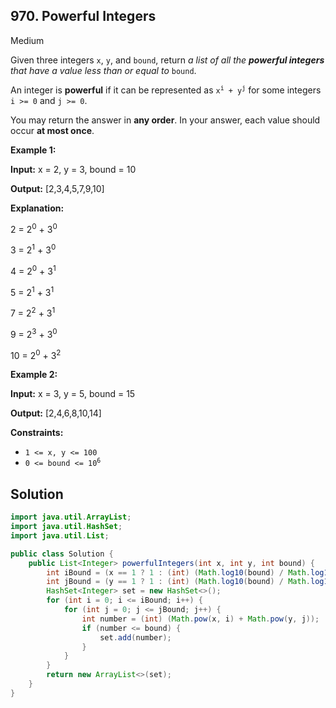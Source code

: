 ## 970\. Powerful Integers

Medium

Given three integers `x`, `y`, and `bound`, return _a list of all the **powerful integers** that have a value less than or equal to_ `bound`.

An integer is **powerful** if it can be represented as <code>x<sup>i</sup> + y<sup>j</sup></code> for some integers `i >= 0` and `j >= 0`.

You may return the answer in **any order**. In your answer, each value should occur **at most once**.

**Example 1:**

**Input:** x = 2, y = 3, bound = 10

**Output:** [2,3,4,5,7,9,10]

**Explanation:**

2 = 2<sup>0</sup> + 3<sup>0</sup>

3 = 2<sup>1</sup> + 3<sup>0</sup>

4 = 2<sup>0</sup> + 3<sup>1</sup>

5 = 2<sup>1</sup> + 3<sup>1</sup>

7 = 2<sup>2</sup> + 3<sup>1</sup>

9 = 2<sup>3</sup> + 3<sup>0</sup>

10 = 2<sup>0</sup> + 3<sup>2</sup>

**Example 2:**

**Input:** x = 3, y = 5, bound = 15

**Output:** [2,4,6,8,10,14]

**Constraints:**

*   `1 <= x, y <= 100`
*   <code>0 <= bound <= 10<sup>6</sup></code>

## Solution

```java
import java.util.ArrayList;
import java.util.HashSet;
import java.util.List;

public class Solution {
    public List<Integer> powerfulIntegers(int x, int y, int bound) {
        int iBound = (x == 1 ? 1 : (int) (Math.log10(bound) / Math.log10(x)));
        int jBound = (y == 1 ? 1 : (int) (Math.log10(bound) / Math.log10(y)));
        HashSet<Integer> set = new HashSet<>();
        for (int i = 0; i <= iBound; i++) {
            for (int j = 0; j <= jBound; j++) {
                int number = (int) (Math.pow(x, i) + Math.pow(y, j));
                if (number <= bound) {
                    set.add(number);
                }
            }
        }
        return new ArrayList<>(set);
    }
}
```